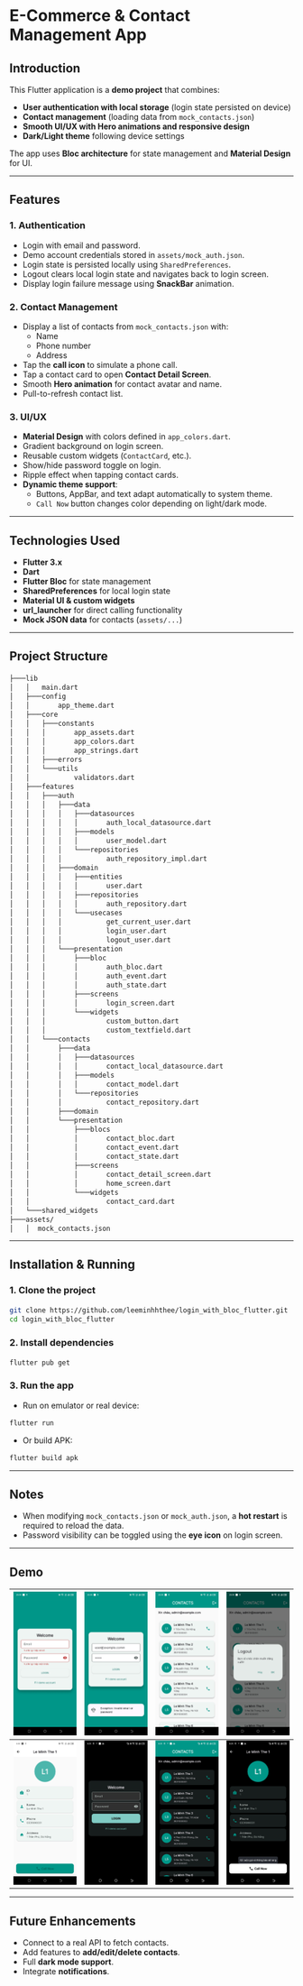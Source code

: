 # E-Commerce & Contact Management App

## Introduction
This Flutter application is a **demo project** that combines:
- **User authentication with local storage** (login state persisted on device)
- **Contact management** (loading data from `mock_contacts.json`)
- **Smooth UI/UX with Hero animations and responsive design**
- **Dark/Light theme** following device settings  

The app uses **Bloc architecture** for state management and **Material Design** for UI.

---

## Features

### 1. Authentication
- Login with email and password.
- Demo account credentials stored in `assets/mock_auth.json`.
- Login state is persisted locally using `SharedPreferences`.
- Logout clears local login state and navigates back to login screen.
- Display login failure message using **SnackBar** animation.

### 2. Contact Management
- Display a list of contacts from `mock_contacts.json` with:
  - Name
  - Phone number
  - Address
- Tap the **call icon** to simulate a phone call.
- Tap a contact card to open **Contact Detail Screen**.
- Smooth **Hero animation** for contact avatar and name.
- Pull-to-refresh contact list.

### 3. UI/UX
- **Material Design** with colors defined in `app_colors.dart`.
- Gradient background on login screen.
- Reusable custom widgets (`ContactCard`, etc.).
- Show/hide password toggle on login.
- Ripple effect when tapping contact cards.
- **Dynamic theme support**:
  - Buttons, AppBar, and text adapt automatically to system theme.
  - `Call Now` button changes color depending on light/dark mode.

---

## Technologies Used
- **Flutter 3.x**
- **Dart**
- **Flutter Bloc** for state management
- **SharedPreferences** for local login state
- **Material UI & custom widgets**
- **url_launcher** for direct calling functionality
- **Mock JSON data** for contacts (`assets/...`)

---

## Project Structure

```
├───lib
│   │   main.dart
│   ├───config
│   │       app_theme.dart
│   ├───core
│   │   ├───constants
│   │   │       app_assets.dart
│   │   │       app_colors.dart
│   │   │       app_strings.dart
│   │   ├───errors
│   │   └───utils
│   │           validators.dart
│   ├───features
│   │   ├───auth
│   │   │   ├───data
│   │   │   │   ├───datasources
│   │   │   │   │       auth_local_datasource.dart
│   │   │   │   ├───models
│   │   │   │   │       user_model.dart
│   │   │   │   └───repositories
│   │   │   │           auth_repository_impl.dart
│   │   │   ├───domain
│   │   │   │   ├───entities
│   │   │   │   │       user.dart
│   │   │   │   ├───repositories
│   │   │   │   │       auth_repository.dart
│   │   │   │   └───usecases
│   │   │   │           get_current_user.dart
│   │   │   │           login_user.dart
│   │   │   │           logout_user.dart
│   │   │   └───presentation
│   │   │       ├───bloc
│   │   │       │       auth_bloc.dart
│   │   │       │       auth_event.dart
│   │   │       │       auth_state.dart
│   │   │       ├───screens
│   │   │       │       login_screen.dart
│   │   │       └───widgets
│   │   │               custom_button.dart
│   │   │               custom_textfield.dart
│   │   └───contacts
│   │       ├───data
│   │       │   ├───datasources
│   │       │   │       contact_local_datasource.dart
│   │       │   ├───models
│   │       │   │       contact_model.dart
│   │       │   └───repositories
│   │       │           contact_repository.dart
│   │       ├───domain
│   │       └───presentation
│   │           ├───blocs
│   │           │       contact_bloc.dart
│   │           │       contact_event.dart
│   │           │       contact_state.dart
│   │           ├───screens
│   │           │       contact_detail_screen.dart
│   │           │       home_screen.dart
│   │           └───widgets
│   │                   contact_card.dart
│   └───shared_widgets
├───assets/
│   │  mock_contacts.json
```

---

## Installation & Running

### 1. Clone the project
```bash
git clone https://github.com/leeminhhthee/login_with_bloc_flutter.git
cd login_with_bloc_flutter
```

### 2. Install dependencies
```bash
flutter pub get
```

### 3. Run the app
- Run on emulator or real device:
```bash
flutter run
```
- Or build APK:
```bash
flutter build apk
```

---

## Notes
- When modifying `mock_contacts.json` or `mock_auth.json`, a **hot restart** is required to reload the data.
- Password visibility can be toggled using the **eye icon** on login screen.

---

## Demo

| ![](assets/demo/Pic2.jpg) | ![](assets/demo/Pic3.jpg) | ![](assets/demo/Pic4.jpg) | ![](assets/demo/Pic5.jpg) |
|--------------|---------------|----------------|------------|
| ![](assets/demo/Pic6.jpg) | ![](assets/demo/Pic7.jpg) | ![](assets/demo/Pic8.jpg) | ![](assets/demo/Pic9.jpg) |
---

## Future Enhancements
- Connect to a real API to fetch contacts.
- Add features to **add/edit/delete contacts**.
- Full **dark mode support**.
- Integrate **notifications**.

